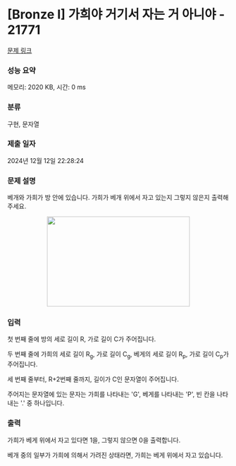 # [Bronze I] 가희야 거기서 자는 거 아니야 - 21771 

[문제 링크](https://www.acmicpc.net/problem/21771) 

### 성능 요약

메모리: 2020 KB, 시간: 0 ms

### 분류

구현, 문자열

### 제출 일자

2024년 12월 12일 22:28:24

### 문제 설명

<p>베개와 가희가 방 안에 있습니다. 가희가 베개 위에서 자고 있는지 그렇지 않은지 출력해 주세요.</p>

<p style="text-align: center;"><img alt="" src="https://i.imgur.com/34mAd6i.png" style="width: 324px; height: 204px;"></p>

### 입력 

 <p>첫 번째 줄에 방의 세로 길이 R, 가로 길이 C가 주어집니다.</p>

<p>두 번째 줄에 가희의 세로 길이 R<sub>g</sub>, 가로 길이 C<sub>g</sub>, 베게의 세로 길이 R<sub>p</sub>, 가로 길이 C<sub>p</sub>가 주어집니다.</p>

<p>세 번째 줄부터, R+2번째 줄까지, 길이가 C인 문자열이 주어집니다.</p>

<p>주어지는 문자열에 있는 문자는 가희를 나타내는 'G', 베게를 나타내는 'P', 빈 칸을 나타내는 '.' 중 하나입니다.</p>

### 출력 

 <p>가희가 베게 위에서 자고 있다면 1을, 그렇지 않으면 0을 출력합니다.</p>

<p>베개 중의 일부가 가희에 의해서 가려진 상태라면, 가희는 베게 위에서 자고 있습니다.</p>

